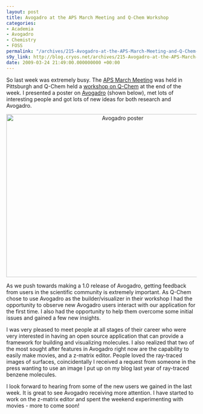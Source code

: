 ```yaml
---
layout: post
title: Avogadro at the APS March Meeting and Q-Chem Workshop
categories:
- Academia
- Avogadro
- Chemistry
- FOSS
permalink: "/archives/215-Avogadro-at-the-APS-March-Meeting-and-Q-Chem-Workshop.html"
s9y_link: http://blog.cryos.net/archives/215-Avogadro-at-the-APS-March-Meeting-and-Q-Chem-Workshop.html
date: 2009-03-24 21:49:00.000000000 +00:00
---
```

<span><p>So last week was extremely busy. The <a href="http://www.aps.org/meetings/march/index.cfm">APS March Meeting</a> was held in Pittsburgh and Q-Chem held a <a href="http://www.q-chem.com/ws_hh.html">workshop on Q-Chem</a> at the end of the week. I presented a poster on <a href="http://avogadro.openmolecules.net/">Avogadro</a> (shown below), met lots of interesting people and got lots of new ideas for both research and Avogadro.</p>

<center><a href="http://blog.cryos.net/uploads/MDHanwell-Avogadro-APS-Poster-big.pdf"><img src="http://blog.cryos.net/uploads/avogadro-poster-thumbnail.png" width="600" height="431" alt="Avogadro poster" /></a></center>

<p>As we push towards making a 1.0 release of Avogadro, getting feedback from users in the scientific community is extremely important. As Q-Chem chose to use Avogadro as the builder/visualizer in their workshop I had the opportunity to observe new Avogadro users interact with our application for the first time. I also had the opportunity to help them overcome some initial issues and gained a few new insights.</p>

<p>I was very pleased to meet people at all stages of their career who were very interested in having an open source application that can provide a framework for building and visualizing molecules. I also realized that two of the most sought after features in Avogadro right now are the capability to easily make movies, and a z-matrix editor. People loved the ray-traced images of surfaces, coincidentally I received a request from someone in the press wanting to use an image I put up on my blog last year of ray-traced benzene molecules.</p>

<p>I look forward to hearing from some of the new users we gained in the last week. It is great to see Avogadro receiving more attention. I have started to work on the z-matrix editor and spent the weekend experimenting with movies - more to come soon!</p></span>

